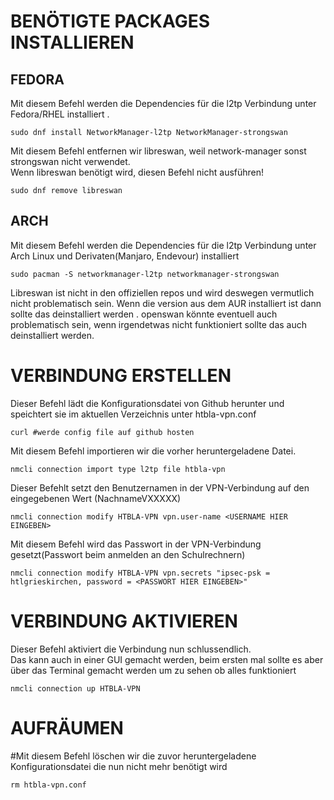 # BENÖTIGTE PACKAGES INSTALLIEREN


## FEDORA

Mit diesem Befehl werden die Dependencies für die l2tp Verbindung unter Fedora/RHEL installiert  .

```
sudo dnf install NetworkManager-l2tp NetworkManager-strongswan
```

Mit diesem Befehl entfernen wir libreswan, weil network-manager sonst strongswan nicht verwendet.  
Wenn libreswan benötigt wird, diesen Befehl nicht ausführen!  

```
sudo dnf remove libreswan
```


## ARCH

Mit diesem Befehl werden die Dependencies für die l2tp Verbindung unter Arch Linux und Derivaten(Manjaro, Endevour) installiert

```
sudo pacman -S networkmanager-l2tp networkmanager-strongswan
```

Libreswan ist nicht in den offiziellen repos und wird deswegen vermutlich nicht problematisch sein.
Wenn die version aus dem AUR installiert ist dann sollte das deinstalliert werden  .
openswan könnte eventuell auch problematisch sein, wenn irgendetwas nicht funktioniert sollte das auch deinstalliert werden.



# VERBINDUNG ERSTELLEN
Dieser Befehl lädt die Konfigurationsdatei von Github herunter und speichtert sie im aktuellen Verzeichnis unter htbla-vpn.conf

```
curl #werde config file auf github hosten
```

Mit diesem Befehl importieren wir die vorher heruntergeladene Datei.

```
nmcli connection import type l2tp file htbla-vpn
```

Dieser Befehlt setzt den Benutzernamen in der VPN-Verbindung auf den eingegebenen Wert (NachnameVXXXXX)

```
nmcli connection modify HTBLA-VPN vpn.user-name <USERNAME HIER EINGEBEN>
```

Mit diesem Befehl wird das Passwort in der VPN-Verbindung gesetzt(Passwort beim anmelden an den Schulrechnern)

```
nmcli connection modify HTBLA-VPN vpn.secrets "ipsec-psk = htlgrieskirchen, password = <PASSWORT HIER EINGEBEN>"
```



# VERBINDUNG AKTIVIEREN
Dieser Befehl aktiviert die Verbindung nun schlussendlich.  
Das kann auch in einer GUI gemacht werden, beim ersten mal sollte es aber über das Terminal gemacht werden um zu sehen ob alles funktioniert

```
nmcli connection up HTBLA-VPN
```



# AUFRÄUMEN

#Mit diesem Befehl löschen wir die zuvor heruntergeladene Konfigurationsdatei die nun nicht mehr benötigt wird

```
rm htbla-vpn.conf
```

